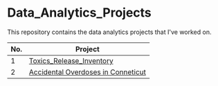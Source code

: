 # Data_Analytics_Projects

This repository contains the data analytics projects that I've worked on.

| No. | Project|
|-------|------------------------|
|1| [Toxics_Release_Inventory](https://github.com/abrhame12/portfolio_projects/tree/main/Toxic_Releases_Inventory)|
|2| [Accidental Overdoses in Conneticut](https://github.com/abrhame12/portfolio_projects/tree/main/Accidental_overdoses_in_Conneticut)|
